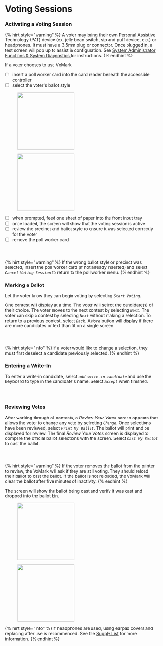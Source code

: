# Voting Sessions

### Activating a Voting Session

{% hint style="warning" %}
A voter may bring their own Personal Assistive Technology (PAT) device (ex. jelly bean switch, sip and puff device, etc.) or headphones. It must have a 3.5mm plug or connector. Once plugged in, a test screen will pop up to assist in configuration.  See [System Administrator Functions & System Diagnostics ](system-administrator-functions-and-system-diagnostics.md)for instructions.&#x20;
{% endhint %}

If a voter chooses to use VxMark:

* [ ] insert a poll worker card into the card reader beneath the accessible controller
* [ ] select the voter's ballot style

<div><figure><img src="../.gitbook/assets/mk-insert-to-vote.png" alt="" width="188"><figcaption></figcaption></figure> <figure><img src="../.gitbook/assets/mk-pw-menu-open-select-choose-bs.jpg" alt="" width="188"><figcaption></figcaption></figure></div>

* [ ] when prompted, feed one sheet of paper into the front input tray
* [ ] once loaded, the screen will show that the voting session is active
* [ ] review the precinct and ballot style to ensure it was selected correctly for the voter
* [ ] remove the poll worker card

<div><figure><img src="../.gitbook/assets/mk-load-sheet.png" alt=""><figcaption></figcaption></figure> <figure><img src="../.gitbook/assets/mk-loading-sheet.png" alt=""><figcaption></figcaption></figure> <figure><img src="../.gitbook/assets/mk-remove-card-to-vote.png" alt=""><figcaption></figcaption></figure></div>

{% hint style="warning" %}
If the wrong ballot style or precinct was selected, insert the poll worker card (if not already inserted) and select _`Cancel Voting Session`_ to return to the poll worker menu.&#x20;
{% endhint %}

### Marking a Ballot

Let the voter know they can begin voting by selecting _`Start Voting`_.

One contest will display at a time. The voter will select the candidate(s) of their choice. The voter moves to the next contest by selecting _`Next`_. The voter can skip a contest by selecting _`Next`_ without making a selection.  To return to a previous contest, select _`Back`_.  A _`More`_ button will display if there are more candidates or text than fit on a single screen.&#x20;

<div><figure><img src="../.gitbook/assets/mk-voting-start.png" alt=""><figcaption></figcaption></figure> <figure><img src="../.gitbook/assets/mk-contest-unselected-2 copy.png" alt=""><figcaption></figcaption></figure> <figure><img src="../.gitbook/assets/contest-selected-2.png" alt=""><figcaption></figcaption></figure></div>

{% hint style="info" %}
If a voter would like to change a selection, they must first deselect a candidate previously selected.&#x20;
{% endhint %}

### Entering a Write-In

To enter a write-in candidate, select _`add write-in candidate`_ and use the keyboard to type in the candidate's name. Select _`Accept`_ when finished.&#x20;

<div><figure><img src="../.gitbook/assets/mk-contest-unselected-2 copy 2.png" alt=""><figcaption></figcaption></figure> <figure><img src="../.gitbook/assets/mk-input-write-in-2.png" alt=""><figcaption></figcaption></figure> <figure><img src="../.gitbook/assets/mk-write-in-selected.png" alt=""><figcaption></figcaption></figure></div>

### Reviewing Votes

After working through all contests, a _Review Your Votes_ screen appears that allows the voter to change any vote by selecting _`Change`_. Once selections have been reviewed, select _`Print My Ballot`_. The ballot will print and be displayed for review. The final _Review Your Votes_ screen is displayed to compare the official ballot selections with the screen. Select _`Cast My Ballot`_ to cast the ballot.&#x20;

<div><figure><img src="../.gitbook/assets/mk-review-votes.png" alt=""><figcaption></figcaption></figure> <figure><img src="../.gitbook/assets/printing-official.png" alt=""><figcaption></figcaption></figure> <figure><img src="../.gitbook/assets/mk-review-votes-printed.png" alt=""><figcaption></figcaption></figure></div>

{% hint style="warning" %}
If the voter removes the ballot from the printer to review, the VxMark will ask if they are still voting. They should reload their ballot to cast the ballot. If the ballot is not reloaded, the VxMark will clear the ballot after five minutes of inactivity.
{% endhint %}

The screen will show the ballot being cast and verify it was cast and dropped into the ballot bin.&#x20;

<div><figure><img src="../.gitbook/assets/casting-ballot (1).png" alt="" width="188"><figcaption></figcaption></figure> <figure><img src="../.gitbook/assets/ballot-cast.png" alt="" width="188"><figcaption></figcaption></figure></div>

{% hint style="info" %}
If headphones are used, using earpad covers and replacing after use is recommended. See the [Supply List](../miscellaneous/supply-list.md) for more information.
{% endhint %}
